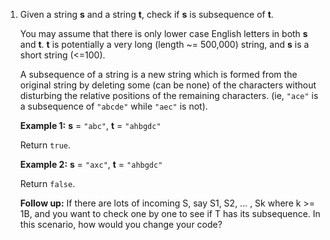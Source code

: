 1. Given a string **s** and a string **t**, check if **s** is subsequence of **t**.

   You may assume that there is only lower case English letters in both **s** and **t**. **t** is potentially a very long (length ~= 500,000) string, and **s** is a short string (<=100).

   A subsequence of a string is a new string which is formed from the original string by deleting some (can be none) of the characters without disturbing the relative positions of the remaining characters. (ie, `"ace"` is a subsequence of `"abcde"` while `"aec"` is not).

   **Example 1:**
   **s** = `"abc"`, **t** = `"ahbgdc"`

   Return `true`.

   **Example 2:**
   **s** = `"axc"`, **t** = `"ahbgdc"`

   Return `false`.

   **Follow up:**
   If there are lots of incoming S, say S1, S2, ... , Sk where k >= 1B, and you want to check one by one to see if T has its subsequence. In this scenario, how would you change your code?